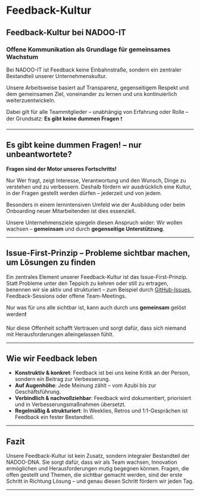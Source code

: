 # Feedback-Kultur

## Feedback-Kultur bei NADOO-IT

### Offene Kommunikation als Grundlage für gemeinsames Wachstum

Bei NADOO-IT ist Feedback keine Einbahnstraße, sondern ein zentraler Bestandteil unserer Unternehmenskultur.

Unsere Arbeitsweise basiert auf Transparenz, gegenseitigem Respekt und dem gemeinsamen Ziel, voneinander zu lernen und uns kontinuierlich weiterzuentwickeln.

Dabei gilt für alle Teammitglieder – unabhängig von Erfahrung oder Rolle – der Grundsatz: **Es gibt keine dummen Fragen** ❗

---

## Es gibt keine dummen Fragen! – nur unbeantwortete?

**Fragen sind der Motor unseres Fortschritts!**

Nur Wer fragt, zeigt Interesse, Verantwortung und den Wunsch, Dinge zu verstehen und zu verbessern. Deshalb fördern wir ausdrücklich eine Kultur, in der Fragen gestellt werden dürfen – jederzeit und von jedem.

Besonders in einem lernintensiven Umfeld wie der Ausbildung oder beim Onboarding neuer Mitarbeitenden ist dies essenziell.

Unsere Unternehmensziele spiegeln diesen Anspruch wider: Wir wollen wachsen – **gemeinsam** und durch **gegenseitige Unterstützung**.

---

## Issue-First-Prinzip – Probleme sichtbar machen, um Lösungen zu finden

Ein zentrales Element unserer Feedback-Kultur ist das Issue-First-Prinzip. Statt Probleme unter den Teppich zu kehren oder still zu ertragen, benennen wir sie aktiv und strukturiert – zum Beispiel durch [GitHub-Issues](https://github.com/NADOOIT/NADOO-Wiki/issues/new/choose), Feedback-Sessions oder offene Team-Meetings.

Nur was für uns alle sichtbar ist, kann auch durch uns **gemeinsam** gelöst werden❗

Nur diese Offenheit schafft Vertrauen und sorgt dafür, dass sich niemand mit Herausforderungen alleingelassen fühlt.

---

## Wie wir Feedback leben

- **Konstruktiv & konkret**: Feedback ist bei uns keine Kritik an der Person, sondern ein Beitrag zur Verbesserung.
- **Auf Augenhöhe**: Jede Meinung zählt – vom Azubi bis zur Geschäftsführung.
- **Verbindlich & nachvollziehbar**: Feedback wird dokumentiert, priorisiert und in Verbesserungsmaßnahmen übersetzt.
- **Regelmäßig & strukturiert**: In Weeklies, Retros und 1:1-Gesprächen ist Feedback ein fester Bestandteil.

---

## Fazit

Unsere Feedback-Kultur ist kein Zusatz, sondern integraler Bestandteil der NADOO-DNA. Sie sorgt dafür, dass wir als Team wachsen, Innovation ermöglichen und Herausforderungen mutig begegnen können. Fragen, die offen gestellt und Themen, die sichtbar gemacht werden, sind der erste Schritt in Richtung Lösung – und genau diesen Schritt fördern wir jeden Tag.

---
